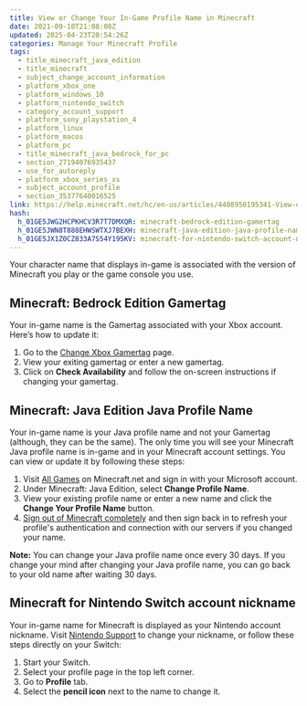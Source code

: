 ```yaml
---
title: View or Change Your In-Game Profile Name in Minecraft
date: 2021-09-10T21:08:08Z
updated: 2025-04-23T20:54:26Z
categories: Manage Your Minecraft Profile
tags:
  - title_minecraft_java_edition
  - title_minecraft
  - subject_change_account_information
  - platform_xbox_one
  - platform_windows_10
  - platform_nintendo_switch
  - category_account_support
  - platform_sony_playstation_4
  - platform_linux
  - platform_macos
  - platform_pc
  - title_minecraft_java_bedrock_for_pc
  - section_27194076935437
  - use_for_autoreply
  - platform_xbox_series_xs
  - subject_account_profile
  - section_35377640016525
link: https://help.minecraft.net/hc/en-us/articles/4408950195341-View-or-Change-Your-In-Game-Profile-Name-in-Minecraft
hash:
  h_01GE5JWG2HCPKHCV3R7T7DMXQR: minecraft-bedrock-edition-gamertag
  h_01GE5JWN8T888EHWSWTXJ7BEXH: minecraft-java-edition-java-profile-name
  h_01GE5JX1Z0CZ833A7S54Y195KV: minecraft-for-nintendo-switch-account-nickname
---
```


Your character name that displays in-game is associated with the version of Minecraft you play or the game console you use.

## Minecraft: Bedrock Edition Gamertag

Your in-game name is the Gamertag associated with your Xbox account. Here’s how to update it:

1.  Go to the [Change Xbox Gamertag](https://social.xbox.com/changegamertag) page.
2.  View your exiting gamertag or enter a new gamertag.
3.  Click on **Check Availability** and follow the on-screen instructions if changing your gamertag.

## Minecraft: Java Edition Java Profile Name

Your in-game name is your Java profile name and not your Gamertag (although, they can be the same). The only time you will see your Minecraft Java profile name is in-game and in your Minecraft account settings. You can view or update it by following these steps:

1.  Visit [All Games](https://www.minecraft.net/en-us/login) on Minecraft.net and sign in with your Microsoft account.
2.  Under Minecraft: Java Edition, select **Change Profile Name**.
3.  View your existing profile name or enter a new name and click the **Change Your Profile Name** button.
4.  [Sign out of Minecraft completely](../Account-Sign-In/Sign-Out-of-Minecraft.md) and then sign back in to refresh your profile's authentication and connection with our servers if you changed your name.

**Note:** You can change your Java profile name once every 30 days. If you change your mind after changing your Java profile name, you can go back to your old name after waiting 30 days.

## Minecraft for Nintendo Switch account nickname

Your in-game name for Minecraft is displayed as your Nintendo account nickname. Visit [Nintendo Support](https://en-americas-support.nintendo.com/app/answers/detail/a_id/63086/~/how-to-change-nintendo-account-nickname) to change your nickname, or follow these steps directly on your Switch:

1.  Start your Switch.
2.  Select your profile page in the top left corner.
3.  Go to **Profile** tab.
4.  Select the **pencil icon** next to the name to change it.
